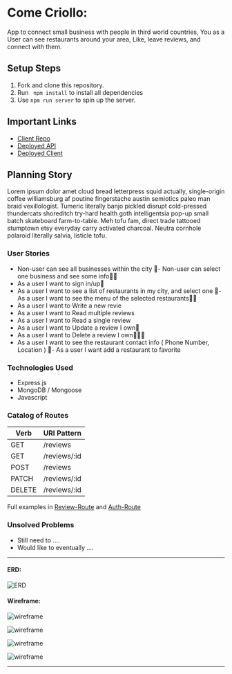 # Come Criollo:

App to connect small business with people in third world countries, You as a User can see restaurants around your area, Like, leave reviews, and connect with them.


## Setup Steps

1. Fork and clone this repository.
3. Run ` npm install` to install all dependencies
4. Use `npm run server` to spin up the server.

## Important Links

- [Client Repo](https://github.com/Frankazo/come-criollo-client)
- [Deployed API](https://still-refuge-15449.herokuapp.com/)
- [Deployed Client](https://frankazo.github.io/come-criollo-client/)

## Planning Story

Lorem ipsum dolor amet cloud bread letterpress squid actually, single-origin coffee williamsburg af poutine fingerstache austin semiotics paleo man braid vexillologist. Tumeric literally banjo pickled disrupt cold-pressed thundercats shoreditch try-hard health goth intelligentsia pop-up small batch skateboard farm-to-table. Meh tofu fam, direct trade tattooed stumptown etsy everyday carry activated charcoal. Neutra cornhole polaroid literally salvia, listicle tofu.

### User Stories

- Non-user can see all businesses within the city
- Non-user can select one business and see some info
- As a user I want to sign in/up
- As a user I want to see a list of restaurants in my city, and select one
- As a user I want to see the menu of the selected restaurants
- As a user I want to Write a new revie
- As a user I want to Read multiple reviews
- As a user I want to Read a single review
- As a user I want to Update a review I own
- As a user I want to Delete a review I own
- As a user I want to see the restaurant contact info ( Phone Number, Location )
- As a user I want add a restaurant to favorite


### Technologies Used

- Express.js
- MongoDB / Mongoose
- Javascript

### Catalog of Routes

Verb         |	URI Pattern
------------ | -------------
GET | /reviews
GET | /reviews/:id
POST | /reviews
PATCH | /reviews/:id
DELETE | /reviews/:id

Full examples in [Review-Route](./Review-README.md) and [Auth-Route](./Auth-README.md)

### Unsolved Problems

- Still need to ....
- Would like to eventually ....

---

#### ERD:
![ERD](https://i.imgur.com/OsmZn6R.png)

#### Wireframe:
![wireframe](https://i.imgur.com/zNfgpgs.png)

![wireframe](https://i.imgur.com/m83QiEJ.png)

![wireframe](https://i.imgur.com/KGcetdx.png)

![wireframe](https://i.imgur.com/hONTvEb.png)

---
